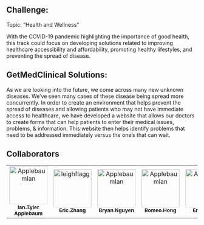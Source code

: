 <div align="center">


</div>

## Challenge:

Topic: “Health and Wellness” 

With the COVID-19 pandemic highlighting the importance of good health, this track could focus on developing solutions related to improving healthcare accessibility and affordability, promoting healthy lifestyles, and preventing the spread of disease.


## GetMedClinical Solutions: 

As we are looking into the future, we come across many new unknown diseases. We’ve seen many cases of these disease being spread more concurrently. In order to create an environment that helps prevent the spread of diseases and allowing patients who may not have immediate access to healthcare, we have developed a website that allows our doctors to create forms that can help patients to enter their medical issues, problems, & information. This website then helps identify problems that need to be addressed immediately versus the one’s that can wait. 

## Collaborators

[//]: # ( readme: collaborators -start )
<table>
<tr>
    <td align="center">
        <a href="https://github.com/ApplebaumIan">
            <img src="https://avatars.githubusercontent.com/u/9451941?v=4" width="100;" alt="ApplebaumIan"/>
            <br />
            <sub><b>Ian Tyler Applebaum</b></sub>
        </a>
    </td>
    <td align="center">
        <a href="https://github.com/leighflagg">
            <img src="https://cdn.discordapp.com/attachments/1041527929231917078/1074190248571048026/51_7136_edit794.jpg" width="100;" alt="leighflagg"/>
            <br />
            <sub><b>Eric Zhang</b></sub>
        </a>
    </td><td align="center">
        <a href="https://github.com/ApplebaumIan">
            <img src="https://cdn.discordapp.com/attachments/1041527929231917078/1074194703521689600/image0.jpg" width="100;" alt="ApplebaumIan"/>
            <br />
            <sub><b>Bryan Nguyen</b></sub>
        </a>
    </td><td align="center">
        <a href="https://github.com/ApplebaumIan">
            <img src="https://cdn.discordapp.com/attachments/1041527929231917078/1074194521270788177/IMG_5826.jpg" width="100;" alt="ApplebaumIan"/>
            <br />
            <sub><b>Romeo Hong</b></sub>
        </a>
    </td>
    <td align="center">
        <a href="https://github.com/ApplebaumIan">
            <img src="https://cdn.discordapp.com/attachments/1041527929231917078/1074202014092890233/IMG_9384.png" width="100;" alt="ApplebaumIan"/>
            <br />
            <sub><b>Eric Yang</b></sub>
        </a>
    </td></tr>
</table>

[//]: # ( readme: collaborators -end )
